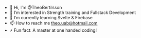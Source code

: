 - 👋 Hi, I’m @TheoBertilsson
- 👀 I’m interested in Strength training and Fullstack Development
- 🌱 I’m currently learning Svelte & Firebase
- 📫 How to reach me theo.uab@hotmail.com
- ⚡ Fun fact: A master at one handed coding!

<!---
TheoBertilsson/TheoBertilsson is a ✨ special ✨ repository because its `README.md` (this file) appears on your GitHub profile.
You can click the Preview link to take a look at your changes.
--->
